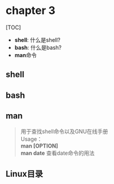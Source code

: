 # chapter 3
[TOC]
-  **shell**: 什么是shell?
-  **bash**: 什么是bash? 
-  **man**命令
## shell
## bash
## man
>用于查找shell命令以及GNU在线手册<br>
Usage：<br>
**man [OPTION]**<br>
**man date** 查看date命令的用法<br>
## Linux目录
